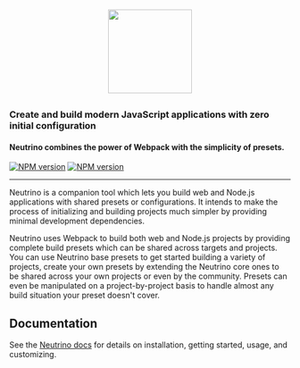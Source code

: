 <h1><p align="center"><a href="https://neutrino.js.org"><img src="https://raw.githubusercontent.com/mozilla-neutrino/neutrino-dev/master/docs/assets/logo.png" height="150"></a></p></h1>

### Create and build modern JavaScript applications with zero initial configuration
#### Neutrino combines the power of Webpack with the simplicity of presets.

[![NPM version][npm-image]][npm-url] [![NPM version][npm-downloads]][npm-url]

---

Neutrino is a companion tool which lets you build web and Node.js applications with shared presets or configurations. 
It intends to make the process of initializing and building projects much simpler by providing minimal development
dependencies.

Neutrino uses Webpack to build both web and Node.js projects by providing complete build presets which can be shared
across targets and projects. You can use Neutrino base presets to get started building a variety of projects, create
your own presets by extending the Neutrino core ones to be shared across your own projects or even by the community.
Presets can even be manipulated on a project-by-project basis to handle almost any build situation your preset doesn't
cover.

## Documentation

See the [Neutrino docs](https://neutrino.js.org/)
for details on installation, getting started, usage, and customizing.

[npm-image]: https://img.shields.io/npm/v/neutrino.svg
[npm-downloads]: https://img.shields.io/npm/dt/neutrino.svg
[npm-url]: https://npmjs.org/package/neutrino
